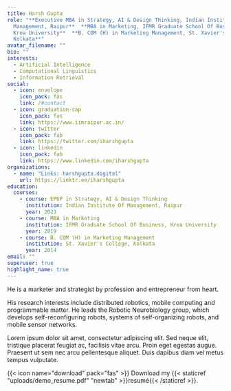 ```yaml
---
title: Harsh Gupta
role: "**Executive MBA in Strategy, AI & Design Thinking, Indian Institute Of
  Management, Raipur**  **MBA in Marketing, IFMR Graduate School Of Business,
  Krea University**  **B. COM (H) in Marketing Management, St. Xavier's College,
  Kolkata**"
avatar_filename: ""
bio: ""
interests:
  - Artificial Intelligence
  - Computational Linguistics
  - Information Retrieval
social:
  - icon: envelope
    icon_pack: fas
    link: /#contact
  - icon: graduation-cap
    icon_pack: fas
    link: https://www.iimraipur.ac.in/
  - icon: twitter
    icon_pack: fab
    link: https://twitter.com/iharshgupta
  - icon: linkedin
    icon_pack: fab
    link: https://www.linkedin.com/iharshgupta
organizations:
  - name: "Links: harshgupta.digital"
    url: https://linktr.ee/iharshgupta
education:
  courses:
    - course: EPGP in Strategy, AI & Design Thinking
      institution: Indian Institute Of Management, Raipur
      year: 2023
    - course: MBA in Marketing
      institution: IFMR Graduate School Of Business, Krea University
      year: 2019
    - course: B. COM (H) in Marketing Management
      institution: St. Xavier's College, Kolkata
      year: 2014
email: ""
superuser: true
highlight_name: true
---
```

He is a marketer and strategist by profession and entrepreneur from heart.

His research interests include distributed robotics, mobile computing and programmable matter. He leads the Robotic Neurobiology group, which develops self-reconfiguring robots, systems of self-organizing robots, and mobile sensor networks.

Lorem ipsum dolor sit amet, consectetur adipiscing elit. Sed neque elit, tristique placerat feugiat ac, facilisis vitae arcu. Proin eget egestas augue. Praesent ut sem nec arcu pellentesque aliquet. Duis dapibus diam vel metus tempus vulputate.

{{< icon name="download" pack="fas" >}} Download my {{< staticref "uploads/demo_resume.pdf" "newtab" >}}resumé{{< /staticref >}}.
